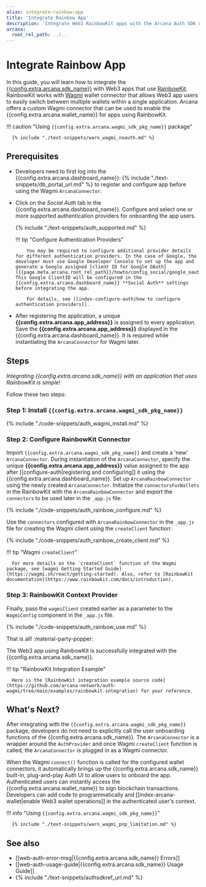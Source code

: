 ```yaml
---
alias: integrate-rainbow-app
title: 'Integrate Rainbow App'
description: 'Integrate Web3 RainbowKit apps with the Arcana Auth SDK using the instructions listed here. Make sure that you have configured the Web3 app using the Arcana developer dashboard and obtained a unique clientId for the app. The clientId is required to integrate the app.'
arcana:
  root_rel_path: ../..
---
```


# Integrate Rainbow App

In this guide, you will learn how to integrate the [{{config.extra.arcana.sdk_name}}]({{page.meta.arcana.root_rel_path}}/concepts/authsdk.md) with Web3 apps that use [RainbowKit](https://www.rainbowkit.com/). RainbowKit works with [Wagmi](https://wagmi.sh/) wallet connector that allows Web3 app users to easily switch between multiple wallets within a single application. Arcana offers a custom Wagmi connector that can be used to enable the {{config.extra.arcana.wallet_name}} for apps using RainbowKit.

!!! caution "Using `{{config.extra.arcana.wagmi_sdk_pkg_name}}` package"

      {% include "./text-snippets/warn_wagmi_noauth.md" %}

## Prerequisites

* Developers need to first log into the {{config.extra.arcana.dashboard_name}}: {% include "./text-snippets/db_portal_url.md" %}
 to register and configure app before using the Wagmi `ArcanaConnector`.

* Click on the *Social Auth* tab in the {{config.extra.arcana.dashboard_name}}. Configure and select one or more supported authentication providers for onboarding the app users.

    {% include "./text-snippets/auth_supported.md" %}

    !!! tip "Configure Authentication Providers"

          You may be required to configure additional provider details for different authentication providers. In the case of Google, the developer must use Google Developer Console to set up the app and generate a Google assigned [client ID for Google OAuth]({{page.meta.arcana.root_rel_path}}/howto/config_social/google_oauth.md). This Google ClientID will be configured in the {{config.extra.arcana.dashboard_name}} **Social Auth** settings before integrating the app.

          For details, see [[index-configure-auth|how to configure authentication providers]].

* After registering the application, a unique **{{config.extra.arcana.app_address}}** is assigned to every application. Save the **{{config.extra.arcana.app_address}}** displayed in the {{config.extra.arcana.dashboard_name}}. It is required while instantiating the `ArcanaConnector` for Wagmi later.

## Steps

*Integrating {{config.extra.arcana.sdk_name}} with an application that uses RainbowKit is simple!*

Follow these two steps:

### Step 1: Install `{{config.extra.arcana.wagmi_sdk_pkg_name}}`

{% include "./code-snippets/auth_wagmi_install.md" %}

### Step 2: Configure RainbowKit Connector 

Import `{{config.extra.arcana.wagmi_sdk_pkg_name}}` and create a 'new' `ArcanaConnector`. During instantiation of the `ArcanaConnector`, specify the unique **{{config.extra.arcana.app_address}}** value assigned to the app after [[configure-auth|registering and configuring]] it using the {{config.extra.arcana.dashboard_name}}. Set up `ArcanaRainbowConnector` using the newly created `ArcanaConnector`. Initialize the `connectorsForWallets` in the RainbowKit with the `ArcanaRainbowConnector` and export the `connectors` to be used later in the `_app.js` file:

{% include "./code-snippets/auth_rainbow_configure.md" %}

Use the `connectors` configured with `ArcanaRainbowConnector` in the `_app.js` file for creating the Wagmi client using the `createClient` function:

{% include "./code-snippets/auth_rainbow_create_client.md" %}

!!! tip "Wagmi `createClient`"

      For more details on the `createClient` function of the Wagmi package, see [wagmi Getting Started Guide](https://wagmi.sh/react/getting-started). Also, refer to [RainbowKit documentation](https://www.rainbowkit.com/docs/introduction).

### Step 3: RainbowKit Context Provider

Finally, pass the `wagmiClient` created earlier as a parameter to the `WagmiConfig` component in the `_app.js` file.

{% include "./code-snippets/auth_rainbow_use.md" %}

That is all! :material-party-popper:

The Web3 app using RainbowKit is successfully integrated with the {{config.extra.arcana.sdk_name}}.

!!! tip "RainbowKit Integration Example"

      Here is the [RainbowKit integration example source code](https://github.com/arcana-network/auth-wagmi/tree/main/examples/rainbowkit-integration) for your reference.

## What's Next?

After integrating with the `{{config.extra.arcana.wagmi_sdk_pkg_name}}` package, developers do not need to explicitly call the user onboarding functions of the {{config.extra.arcana.sdk_name}}. The `ArcanaConnector` is a wrapper around the `AuthProvider` and once Wagmi `createClient` function is called, the `ArcanaConnector` is plugged in as a Wagmi connector. 

When the Wagmi `connect()` function is called for the configured wallet connectors, it automatically brings up the {{config.extra.arcana.sdk_name}} built-in, plug-and-play Auth UI to allow users to onboard the app. Authenticated users can instantly access the {{config.extra.arcana.wallet_name}} to sign blockchain transactions. Developers can add code to programmatically and [[index-arcana-wallet|enable Web3 wallet operations]] in the authenticated user's context.

!!! info "Using `{{config.extra.arcana.wagmi_sdk_pkg_name}}`"

      {% include "./text-snippets/warn_wagmi_pnp_limitation.md" %}

## See also

* [[web-auth-error-msg|{{config.extra.arcana.sdk_name}} Errors]]
* [[web-auth-usage-guide|{{config.extra.arcana.sdk_name}} Usage Guide]]
* {% include "./text-snippets/authsdkref_url.md" %}